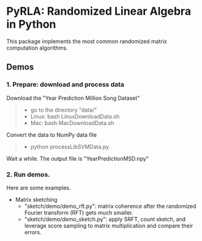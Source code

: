 # PyRLA: Randomized Linear Algebra in Python

This package implements the most common randomized matrix computation algorithms. 


## Demos

### 1. Prepare: download and process data

Download the "Year Prediction Million Song Dataset"

>- go to the directory "data/"
>- Linux: bash LinuxDownloadData.sh
>- Mac: bash MacDownloadData.sh

Convert the data to NumPy data file

>- python processLibSVMData.py

Wait a while.
The output file is "YearPredictionMSD.npy"

### 2. Run demos. 

Here are some examples.

* Matrix sketching
  * "sketch/demo/demo_rft.py": matrix coherence after the randomized Fourier transform (RFT) gets much smaller.
  * "sketch/demo/demo_sketch.py": apply SRFT, count sketch, and leverage score sampling to matrix multiplication and compare their errors.